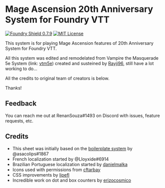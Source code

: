 # Mage Ascension 20th Anniversary System for Foundry VTT

[![Foundry Shield 0.7.9]][Foundry URL]
[![MIT License]][MIT URL]

This system is for playing Mage Ascension features of 20th Anniversary System for Foundry VTT.

All this system was edited and remodelated from Vampire the Masquerade 5e System (link: [vtm5e]) created and susteined by [Rayji96],
still have a lot working to do...

All the credits to original team of creators is below.

Thanks!

## Feedback

You can reach me out at RenanSouza#1493 on Discord with issues, feature requests, etc.

## Credits

* This sheet was initially based on the [boilerplate system] by @asacolips#1867
* French localization started by @Lloyxide#6914
* Brazilian Portuguese localization started by [danielmalka]
* Icons used with permissions from [cftarbay]
* CSS improvements by [lipefl]
* Incredible work on dot and box counters by [erizocosmico]

[Foundry Shield 0.7.9]: https://img.shields.io/badge/Foundry-0.7.9-informational
[Foundry URL]: https://foundryvtt.com

[MIT License]: https://img.shields.io/badge/License-MIT-green
[MIT URL]: https://github.com/Rayji96/foundry-V5/blob/main/LICENSE

[boilerplate system]: https://gitlab.com/asacolips-projects/foundry-mods/foundryvtt-system-tutorial
[danielmalka]: https://github.com/danielmalka
[cftarbay]: https://github.com/cftarbay
[lipefl]: https://github.com/lipefl
[erizocosmico]: https://github.com/erizocosmico

[vtm5e]: https://github.com/Rayji96/foundry-V5
[Rayji96]: https://github.com/Rayji
